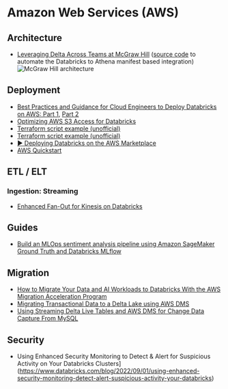 # Amazon Web Services (AWS)

## Architecture

- [Leveraging Delta Across Teams at McGraw Hill](https://www.databricks.com/blog/2022/09/14/leveraging-delta-across-teams-mcgraw-hill.html) ([source code](https://github.com/MHEducation/databricks-athena-blog-code) to automate the Databricks to Athena manifest based integration)
![McGraw Hill architecture](https://cms.databricks.com/sites/default/files/inline-images/db-302-blog-img-4.png)

## Deployment

- [Best Practices and Guidance for Cloud Engineers to Deploy Databricks on AWS: Part 1](https://www.databricks.com/blog/2022/09/30/best-practices-and-guidance-cloud-engineers-deploy-databricks-aws-part-1.html), [Part 2](https://www.databricks.com/blog/2023/01/27/best-practices-and-guidance-cloud-engineers-deploy-databricks-aws-part-2.html)
- [Optimizing AWS S3 Access for Databricks](https://www.databricks.com/blog/2022/11/08/optimizing-aws-s3-access-databricks.html)
- [Terraform script example (unofficial)](https://github.com/LeoneGarage/terraform)
- [Terraform script example (unofficial)](https://github.com/LeoneGarage/AWS-ISV-Summit-Provision)
- [▶️ Deploying Databricks on the AWS Marketplace](https://www.youtube.com/watch?v=gU1BrfqMCYc)
- [AWS Quickstart](https://aws.amazon.com/quickstart/architecture/databricks/)

## ETL / ELT

### Ingestion: Streaming

- [Enhanced Fan-Out for Kinesis on Databricks](https://www.databricks.com/blog/2023/01/31/announcing-support-enhanced-fan-out-kinesis-databricks.html)

## Guides

- [Build an MLOps sentiment analysis pipeline using Amazon SageMaker Ground Truth and Databricks MLflow](https://aws.amazon.com/blogs/machine-learning/build-an-mlops-sentiment-analysis-pipeline-using-amazon-sagemaker-ground-truth-and-databricks-mlflow/)

## Migration

- [How to Migrate Your Data and AI Workloads to Databricks With the AWS Migration Acceleration Program](https://www.databricks.com/blog/2022/08/19/how-to-migrate-your-data-and-ai-workloads-to-databricks-with-the-aws-migration-acceleration-program.html)
- [Migrating Transactional Data to a Delta Lake using AWS DMS](https://www.databricks.com/blog/2019/07/15/migrating-transactional-data-to-a-delta-lake-using-aws-dms.html)
- [Using Streaming Delta Live Tables and AWS DMS for Change Data Capture From MySQL](https://www.databricks.com/blog/2022/09/29/using-streaming-delta-live-tables-and-aws-dms-change-data-capture-mysql.html)

## Security

- Using Enhanced Security Monitoring to Detect & Alert for Suspicious Activity on Your Databricks Clusters](<https://www.databricks.com/blog/2022/09/01/using-enhanced-security-monitoring-detect-alert-suspicious-activity-your-databricks>)
